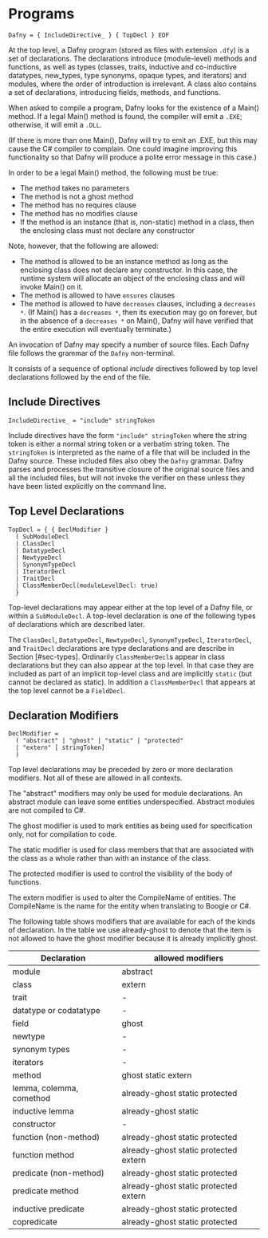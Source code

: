 # Programs
````grammar
Dafny = { IncludeDirective_ } { TopDecl } EOF
````
At the top level, a Dafny program (stored as files with extension `.dfy`)
is a set of declarations. The declarations introduce (module-level)
methods and functions, as well as types (classes, traits, inductive and
co-inductive datatypes, new_types, type synonyms, opaque types, and
iterators) and modules, where the order of introduction is irrelevant. A
class also contains a set of declarations, introducing fields, methods,
and functions.

When asked to compile a program, Dafny looks for the existence of a
Main() method. If a legal Main() method is found, the compiler will emit
a `.EXE`; otherwise, it will emit a `.DLL`.

 (If there is more than one Main(), Dafny will try to emit an .EXE, but
 this may cause the C\# compiler to complain. One could imagine improving
 this functionality so that Dafny will produce a polite error message in
 this case.)

In order to be a legal Main() method, the following must be true:

* The method takes no parameters
* The method is not a ghost method
* The method has no requires clause
* The method has no modifies clause
* If the method is an instance (that is, non-static) method in a class,
  then the enclosing class must not declare any constructor

Note, however, that the following are allowed:

* The method is allowed to be an instance method as long as the enclosing
  class does not declare any constructor. In this case, the runtime
  system will allocate an object of the enclosing class and will invoke
  Main() on it.
* The method is allowed to have `ensures` clauses
* The method is allowed to have `decreases` clauses, including a
  `decreases *`. (If Main() has a `decreases *`, then its execution may
  go on forever, but in the absence of a `decreases *` on Main(), Dafny
  will have verified that the entire execution will eventually
  terminate.)

An invocation of Dafny may specify a number of source files.
Each Dafny file follows the grammar of the ``Dafny`` non-terminal.

It consists of a sequence of optional _include_ directives followed by top
level declarations followed by the end of the file.

## Include Directives
````grammar
IncludeDirective_ = "include" stringToken
````

Include directives have the form ``"include" stringToken`` where
the string token is either a normal string token or a
verbatim string token. The ``stringToken`` is interpreted as the name of
a file that will be included in the Dafny source. These included
files also obey the ``Dafny`` grammar. Dafny parses and processes the
transitive closure of the original source files and all the included files,
but will not invoke the verifier on these unless they have been listed
explicitly on the command line.

## Top Level Declarations
````grammar
TopDecl = { { DeclModifier }
  ( SubModuleDecl
  | ClassDecl
  | DatatypeDecl
  | NewtypeDecl
  | SynonymTypeDecl
  | IteratorDecl
  | TraitDecl
  | ClassMemberDecl(moduleLevelDecl: true)
  }
````
Top-level declarations may appear either at the top level of a Dafny file,
or within a ``SubModuleDecl``. A top-level declaration is one of the following
types of declarations which are described later.

The ``ClassDecl``, ``DatatypeDecl``, ``NewtypeDecl``,
``SynonymTypeDecl``, ``IteratorDecl``, and ``TraitDecl`` declarations are
type declarations and are describe in Section [#sec-types]. Ordinarily
``ClassMemberDecl``s appear in class declarations but they can also
appear at the top level. In that case they are included as part of an
implicit top-level class and are implicitly `static` (but cannot be
declared as static). In addition a ``ClassMemberDecl`` that appears at
the top level cannot be a ``FieldDecl``.

## Declaration Modifiers
````grammar
DeclModifier =
  ( "abstract" | "ghost" | "static" | "protected"
  | "extern" [ stringToken]
  )
````

Top level declarations may be preceded by zero or more declaration
modifiers. Not all of these are allowed in all contexts.

The "abstract" modifiers may only be used for module declarations.
An abstract module can leave some entities underspecified.
Abstract modules are not compiled to C\#.

The ghost modifier is used to mark entities as being used for
specification only, not for compilation to code.

The static modifier is used for class members that that
are associated with the class as a whole rather than with
an instance of the class.

The protected modifier is used to control the visibility of the
body of functions.

The extern modifier is used to alter the CompileName of
entities. The CompileName is the name for the entity
when translating to Boogie or C\#.

The following table shows modifiers that are available
for each of the kinds of declaration. In the table
we use already-ghost to denote that the item is not
allowed to have the ghost modifier because it is already
implicitly ghost.


 Declaration              | allowed modifiers                     
--------------------------|---------------------------------------
 module                   | abstract                              
 class                    | extern                                
 trait                    | -                                     
 datatype or codatatype   | -                                     
 field                    | ghost                                 
 newtype                  | -                                     
 synonym types            | -                                     
 iterators                | -                                     
 method                   | ghost static extern                   
 lemma, colemma, comethod | already-ghost static protected        
 inductive lemma          | already-ghost static                  
 constructor              | -                                     
 function (non-method)    | already-ghost static protected        
 function method          | already-ghost static protected extern 
 predicate (non-method)   | already-ghost static protected        
 predicate method         | already-ghost static protected extern 
 inductive predicate      | already-ghost static protected        
 copredicate              | already-ghost static protected        



